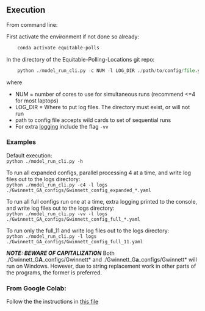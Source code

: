 ## Execution  

From command line:

First activate the environment if not done so already:
```bash
    conda activate equitable-polls
```

In the directory of the Equitable-Polling-Locations git repo:
```python
    python ./model_run_cli.py -c NUM -l LOG_DIR ./path/to/config/file.yaml
```
where
- NUM = number of cores to use for simultaneous runs (recommend <=4 for most laptops)
- LOG_DIR = Where to put log files. The directory must exist, or will not run
-  path to config file accepts wild cards to set of sequential runs
-  For extra [logging](logging.md) include the flag  `-vv`


### Examples

Default execution:\
```python ./model_run_cli.py -h```

To run all expanded configs, parallel processing 4 at a time, and write log files out to the logs directory:\
```python ./model_run_cli.py -c4 -l logs ./Gwinnett_GA_configs/Gwinnett_config_expanded_*.yaml```

To run all full configs run one at a time, extra logging printed to the console, and write log files out to the logs directory:\
```python ./model_run_cli.py -vv -l logs ./Gwinnett_GA_configs/Gwinnett_config_full_*.yaml```

To run only the full_11 and write log files out to the logs directory:\
```python ./model_run_cli.py -l logs ./Gwinnett_GA_configs/Gwinnett_config_full_11.yaml```
        
        
***NOTE: BEWARE OF CAPITALIZATION***  Both ./Gwinnett_G**A**_configs/Gwinnett* and ./Gwinnett_G**a**_configs/Gwinnett* will run on Windows. However, due to string replacement work in other parts of the programs, the former is preferred.


### From Google Colab:
Follow the the instructions in [this file](/Colab_runs/colab_Gwinnett_expanded_multi_11_12_13_14_15.ipynb)

